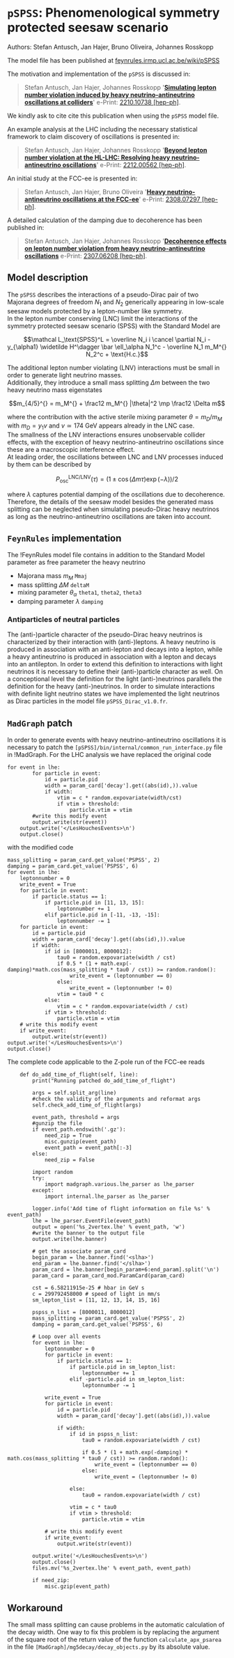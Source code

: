 # `pSPSS`: Phenomenological symmetry protected seesaw scenario

Authors: Stefan Antusch, Jan Hajer, Bruno Oliveira, Johannes Rosskopp

The model file has been published at [feynrules.irmp.ucl.ac.be/wiki/pSPSS](https://feynrules.irmp.ucl.ac.be/wiki/pSPSS)

The motivation and implementation of the `pSPSS` is discussed in:
> Stefan Antusch, Jan Hajer, Johannes Rosskopp '**[Simulating lepton number violation induced by heavy neutrino-antineutrino oscillations at colliders](https://inspirehep.net/literature/2167345)**' e-Print: [2210.10738 [hep-ph]](https://arxiv.org/abs/2210.10738).

We kindly ask to cite  cite this publication when using the `pSPSS` model file.

An example analysis at the LHC including the necessary statistical framework to claim discovery of oscillations is presented in:
> Stefan Antusch, Jan Hajer, Johannes Rosskopp '**[Beyond lepton number violation at the HL-LHC: Resolving heavy neutrino-antineutrino oscillations](https://inspirehep.net/literature/2606505)**' e-Print: [2212.00562 [hep-ph]](https://arxiv.org/abs/2212.00562).

An initial study at the FCC-ee is presented in:
> Stefan Antusch, Jan Hajer, Bruno Oliveira '**[Heavy neutrino-antineutrino oscillations at the FCC-ee](https://inspirehep.net/literature/2687846)**' e-Print: [2308.07297 [hep-ph]](https://arxiv.org/abs/2308.07297).

A detailed calculation of the damping due to decoherence has been published in:
> Stefan Antusch, Jan Hajer, Johannes Rosskopp '**[Decoherence effects on lepton number violation from heavy neutrino-antineutrino oscillations](https://inspirehep.net/literature/2676341)** e-Print: [2307.06208 [hep-ph]](https://arxiv.org/abs/2307.06208).

## Model description 

The `pSPSS` describes the interactions of a pseudo-Dirac pair of two Majorana degrees of freedom $N_1$ and $N_2$ generically appearing in low-scale seesaw models protected by a lepton-number like symmetry.<br/>
In the lepton number conserving (LNC) limit the interactions of the symmetry protected seesaw scenario (SPSS) with the Standard Model are

$$\mathcal L_\text{SPSS}^L = \overline N_i i \cancel \partial N_i -  y_{\alpha1} \widetilde H^\dagger \bar \ell_\alpha N_1^c - \overline N_1 m_M^{} N_2^c + \text{H.c.}$$

The additional lepton number violating (LNV) interactions must be small in order to generate light neutrino masses.<br/>
Additionally, they introduce a small mass splitting $\Delta m$ between the two heavy neutrino mass eigenstates

$$m_{4/5}^{} = m_M^{} + \frac12 m_M^{} |\theta|^2 \mp \frac12 \Delta m$$

where the contribution with the active sterile mixing parameter $\theta = m_D / m_M$ with $m_D = y_1 v$ and $v\simeq174 \text{ GeV}$ appears already in the LNC case.<br/>
The smallness of the LNV interactions ensures unobservable collider effects, with the exception of heavy neutrino-antineutrino oscillations since these are a macroscopic interference effect.<br/>
At leading order, the oscillations between LNC and LNV processes induced by them can be described by 

$$P^{\text{LNC}/\text{LNV}}_\text{osc}(\tau) = (1 \pm \cos\left(\Delta m \tau \right) \exp(-\lambda))/2$$

where $\lambda$ captures potential damping of the oscillations due to decoherence.<br/>
Therefore, the details of the seesaw model besides the generated mass splitting can be neglected when simulating pseudo-Dirac heavy neutrinos as long as the neutrino-antineutrino oscillations are taken into account.

## `FeynRules` implementation 

The !FeynRules model file contains in addition to the Standard Model parameter as free parameter the heavy neutrino
* Majorana mass $m_M$ `Mmaj`
* mass splitting $\Delta M$ `deltaM`
* mixing parameter $\theta_\alpha$ `theta1`, `theta2`, `theta3`
* damping parameter $\lambda$ `damping`

### Antiparticles of neutral particles

The (anti-)particle character of the pseudo-Dirac heavy neutrinos is characterized by their interaction with (anti-)leptons.
A heavy neutrino is produced in association with an anti-lepton and decays into a lepton, while a heavy antineutrino is produced in association with a lepton and decays into an antilepton.
In order to extend this definition to interactions with light neutrinos it is necessary to define their (anti-)particle character as well.
On a conceptional level the definition for the light (anti-)neutrinos parallels the definition for the heavy (anti-)neutrinos.
In order to simulate interactions with definite light neutrino states we have implemented the light neutrinos as Dirac particles in the model file `pSPSS_Dirac_v1.0.fr`.

## `MadGraph` patch 

In order to generate events with heavy neutrino-antineutrino oscillations it is necessary to patch the `[pSPSS]/bin/internal/common_run_interface.py` file in !MadGraph.
For the LHC analysis we have replaced the original code 


```
for event in lhe:
        for particle in event:
            id = particle.pid
            width = param_card['decay'].get((abs(id),)).value
            if width:
                vtim = c * random.expovariate(width/cst)
                if vtim > threshold:
                    particle.vtim = vtim
        #write this modify event
        output.write(str(event))
    output.write('</LesHouchesEvents>\n')
    output.close()
```

with the modified code

```
mass_splitting = param_card.get_value('PSPSS', 2)
damping = param_card.get_value('PSPSS', 6)
for event in lhe:
    leptonnumber = 0
    write_event = True
    for particle in event:
        if particle.status == 1:
            if particle.pid in [11, 13, 15]:
                leptonnumber += 1
            elif particle.pid in [-11, -13, -15]:
                leptonnumber -= 1
    for particle in event:
        id = particle.pid
        width = param_card['decay'].get((abs(id),)).value
        if width:
            if id in [8000011, 8000012]:
                tau0 = random.expovariate(width / cst)
                if 0.5 * (1 + math.exp(-damping)*math.cos(mass_splitting * tau0 / cst)) >= random.random():
                    write_event = (leptonnumber == 0)
                else:
                    write_event = (leptonnumber != 0)
                vtim = tau0 * c
            else:
                vtim = c * random.expovariate(width / cst)
            if vtim > threshold:
                particle.vtim = vtim
    # write this modify event
    if write_event:
        output.write(str(event))
output.write('</LesHouchesEvents>\n')
output.close()
```

The complete code applicable to the Z-pole run of the FCC-ee reads

```
    def do_add_time_of_flight(self, line):
        print("Running patched do_add_time_of_flight")

        args = self.split_arg(line)
        #check the validity of the arguments and reformat args
        self.check_add_time_of_flight(args)

        event_path, threshold = args
        #gunzip the file
        if event_path.endswith('.gz'):
            need_zip = True
            misc.gunzip(event_path)
            event_path = event_path[:-3]
        else:
            need_zip = False

        import random
        try:
            import madgraph.various.lhe_parser as lhe_parser
        except:
            import internal.lhe_parser as lhe_parser

        logger.info('Add time of flight information on file %s' % event_path)
        lhe = lhe_parser.EventFile(event_path)
        output = open('%s_2vertex.lhe' % event_path, 'w')
        #write the banner to the output file
        output.write(lhe.banner)

        # get the associate param_card
        begin_param = lhe.banner.find('<slha>')
        end_param = lhe.banner.find('</slha>')
        param_card = lhe.banner[begin_param+6:end_param].split('\n')
        param_card = param_card_mod.ParamCard(param_card)

        cst = 6.58211915e-25 # hbar in GeV s
        c = 299792458000 # speed of light in mm/s
        sm_lepton_list = [11, 12, 13, 14, 15, 16]

        pspss_n_list = [8000011, 8000012]
        mass_splitting = param_card.get_value('PSPSS', 2)
        damping = param_card.get_value('PSPSS', 6)

        # Loop over all events
        for event in lhe:
            leptonnumber = 0
            for particle in event:
                if particle.status == 1:
                    if particle.pid in sm_lepton_list:
                        leptonnumber += 1
                    elif -particle.pid in sm_lepton_list:
                        leptonnumber -= 1

            write_event = True
            for particle in event:
                id = particle.pid
                width = param_card['decay'].get((abs(id),)).value

                if width:
                    if id in pspss_n_list:
                        tau0 = random.expovariate(width / cst)

                        if 0.5 * (1 + math.exp(-damping) * math.cos(mass_splitting * tau0 / cst)) >= random.random():
                            write_event = (leptonnumber == 0)
                        else:
                            write_event = (leptonnumber != 0)

                    else:
                        tau0 = random.expovariate(width / cst)

                    vtim = c * tau0
                    if vtim > threshold:
                        particle.vtim = vtim

            # write this modify event
            if write_event:
                output.write(str(event))

        output.write('</LesHouchesEvents>\n')
        output.close()
        files.mv('%s_2vertex.lhe' % event_path, event_path)

        if need_zip:
            misc.gzip(event_path)
```

## Workaround 

The small mass splitting can cause problems in the automatic calculation of the decay width.
One way to fix this problem is by replacing the argument of the square root of the return value of the function `calculate_apx_psarea` in the file `[MadGraph]/mg5decay/decay_objects.py` by its absolute value.
